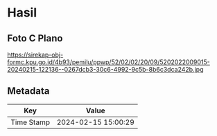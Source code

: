 # Hasil

## Foto C Plano

https://sirekap-obj-formc.kpu.go.id/4b93/pemilu/ppwp/52/02/02/20/09/5202022009015-20240215-122136--0267dcb3-30c6-4992-9c5b-8b6c3dca242b.jpg


## Metadata

| Key        | Value               |
| ---------- | ------------------- |
| Time Stamp | 2024-02-15 15:00:29 |



